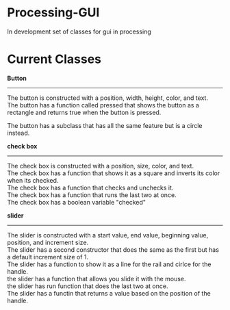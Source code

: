 # Processing-GUI
In development set of classes for gui in processing


# Current Classes

**Button**  
___  
The button is constructed with a position, width, height, color, and text.  
The button has a function called pressed that shows the button as a rectangle and returns true when the button is pressed.  
  
The button has a subclass that has all the same feature but is a circle instead.  

**check box**
___  
The check box is constructed with a position, size, color, and text.  
The check box has a function that shows it as a square and inverts its color when its checked.  
The check box has a function that checks and unchecks it.  
The check box has a function that runs the last two at once.  
The check box has a boolean variable "checked"  
  
**slider**  
___  
The slider is constructed with a start value, end value, beginning value, position, and increment size.  
The slider has a second constructor that does the same as the first but has a default increment size of 1.  
The slider has a function to show it as a line for the rail and cirlce for the handle.  
the slider has a function that allows you slide it with the mouse.  
the slider has run function that does the last two at once.  
The slider has a functin that returns a value based on the position of the handle.  

